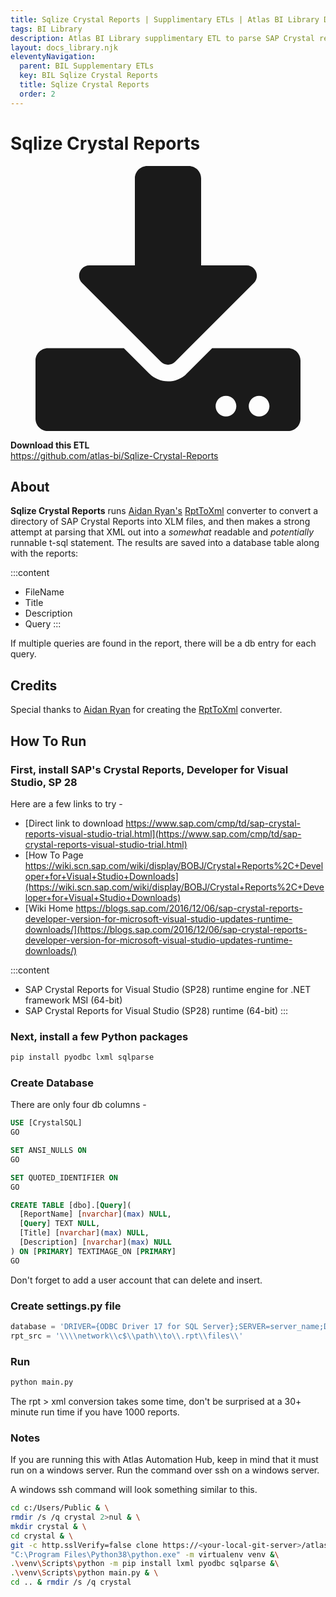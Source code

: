 ```yaml
---
title: Sqlize Crystal Reports | Supplimentary ETLs | Atlas BI Library Docs
tags: BI Library
description: Atlas BI Library supplimentary ETL to parse SAP Crystal report templates, and connect to APIs to gather report data. Queries are pulled in, the ablity to run repors is enabled with this ETL's data.
layout: docs_library.njk
eleventyNavigation:
  parent: BIL Supplementary ETLs
  key: BIL Sqlize Crystal Reports
  title: Sqlize Crystal Reports
  order: 2
---
```


# Sqlize Crystal Reports

<div class="box">
  <article class="media">
    <div class="media-left">
      <figure class="image is-64x64">
        <svg xmlns="http://www.w3.org/2000/svg" aria-hidden="true" focusable="false" data-prefix="fas" data-icon="download" class="svg-inline--fa fa-download fa-w-16" role="img" viewBox="0 0 512 512"><path fill="currentColor" d="M216 0h80c13.3 0 24 10.7 24 24v168h87.7c17.8 0 26.7 21.5 14.1 34.1L269.7 378.3c-7.5 7.5-19.8 7.5-27.3 0L90.1 226.1c-12.6-12.6-3.7-34.1 14.1-34.1H192V24c0-13.3 10.7-24 24-24zm296 376v112c0 13.3-10.7 24-24 24H24c-13.3 0-24-10.7-24-24V376c0-13.3 10.7-24 24-24h146.7l49 49c20.1 20.1 52.5 20.1 72.6 0l49-49H488c13.3 0 24 10.7 24 24zm-124 88c0-11-9-20-20-20s-20 9-20 20 9 20 20 20 20-9 20-20zm64 0c0-11-9-20-20-20s-20 9-20 20 9 20 20 20 20-9 20-20z"/></svg>
      </figure>
    </div>
    <div class="media-content">
      <div class="content">
        <p>
          <strong>Download this ETL</strong>
          <br>
          <a href="https://github.com/atlas-bi/Sqlize-Crystal-Reports" rel="noopener" target="blank">https://github.com/atlas-bi/Sqlize-Crystal-Reports</a>
        </p>
      </div>
    </div>
  </article>
</div>

## About

**Sqlize Crystal Reports** runs [Aidan Ryan's](https://github.com/ajryan) [RptToXml](https://github.com/ajryan/RptToXml) converter to convert a directory of SAP Crystal Reports into XLM files, and then makes a strong attempt at parsing that XML out into a *somewhat* readable and *potentially* runnable t-sql statement. The results are saved into a database table along with the reports:

:::content
- FileName
- Title
- Description
- Query
:::

If multiple queries are found in the report, there will be a db entry for each query.

## Credits

Special thanks to [Aidan Ryan](https://github.com/ajryan) for creating the [RptToXml](https://github.com/ajryan/RptToXml) converter.

## How To Run

### First, install SAP's Crystal Reports, Developer for Visual Studio, SP 28

Here are a few links to try -

* [Direct link to download https://www.sap.com/cmp/td/sap-crystal-reports-visual-studio-trial.html](https://www.sap.com/cmp/td/sap-crystal-reports-visual-studio-trial.html)
* [How To Page https://wiki.scn.sap.com/wiki/display/BOBJ/Crystal+Reports%2C+Developer+for+Visual+Studio+Downloads](https://wiki.scn.sap.com/wiki/display/BOBJ/Crystal+Reports%2C+Developer+for+Visual+Studio+Downloads)
* [Wiki Home https://blogs.sap.com/2016/12/06/sap-crystal-reports-developer-version-for-microsoft-visual-studio-updates-runtime-downloads/](https://blogs.sap.com/2016/12/06/sap-crystal-reports-developer-version-for-microsoft-visual-studio-updates-runtime-downloads/)


:::content
- SAP Crystal Reports for Visual Studio (SP28) runtime engine for .NET framework MSI (64-bit)
- SAP Crystal Reports for Visual Studio (SP28) runtime (64-bit)
:::

### Next, install a few Python packages

```bash
pip install pyodbc lxml sqlparse
```

### Create Database

There are only four db columns -

```sql
USE [CrystalSQL]
GO

SET ANSI_NULLS ON
GO

SET QUOTED_IDENTIFIER ON
GO

CREATE TABLE [dbo].[Query](
  [ReportName] [nvarchar](max) NULL,
  [Query] TEXT NULL,
  [Title] [nvarchar](max) NULL,
  [Description] [nvarchar](max) NULL
) ON [PRIMARY] TEXTIMAGE_ON [PRIMARY]
GO

```

Don't forget to add a user account that can delete and insert.

### Create settings.py file

```py
database = 'DRIVER={ODBC Driver 17 for SQL Server};SERVER=server_name;DATABASE=database_name;UID=username;PWD=password'
rpt_src = '\\\\network\\c$\\path\\to\\.rpt\\files\\'
```

### Run

```bash
python main.py
```

The rpt > xml conversion takes some time, don't be surprised at a 30+ minute run time if you have 1000 reports.

### Notes

If you are running this with Atlas Automation Hub, keep in mind that it must run on a windows server. Run the command over ssh on a windows server.

A windows ssh command will look something similar to this.

```bash
cd c:/Users/Public & \
rmdir /s /q crystal 2>nul & \
mkdir crystal & \
cd crystal & \
git -c http.sslVerify=false clone https://<your-local-git-server>/atlas/etl/crystal-to-sql.git . & \
"C:\Program Files\Python38\python.exe" -m virtualenv venv &\
.\venv\Scripts\python -m pip install lxml pyodbc sqlparse &\
.\venv\Scripts\python main.py & \
cd .. & rmdir /s /q crystal
```
